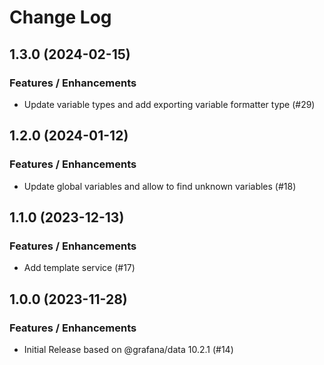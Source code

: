 # Change Log

## 1.3.0 (2024-02-15)

### Features / Enhancements

- Update variable types and add exporting variable formatter type (#29)

## 1.2.0 (2024-01-12)

### Features / Enhancements

- Update global variables and allow to find unknown variables (#18)

## 1.1.0 (2023-12-13)

### Features / Enhancements

- Add template service (#17)

## 1.0.0 (2023-11-28)

### Features / Enhancements

- Initial Release based on @grafana/data 10.2.1 (#14)
